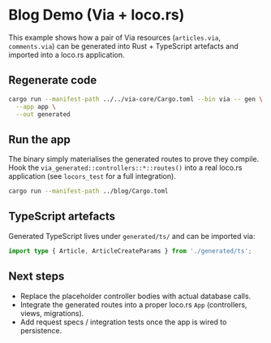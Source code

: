 # Blog Demo (Via + loco.rs)

This example shows how a pair of Via resources (`articles.via`, `comments.via`) can be
generated into Rust + TypeScript artefacts and imported into a loco.rs application.

## Regenerate code

```bash
cargo run --manifest-path ../../via-core/Cargo.toml --bin via -- gen \
  --app app \
  --out generated
```

## Run the app

The binary simply materialises the generated routes to prove they compile. Hook the
`via_generated::controllers::*::routes()` into a real loco.rs application (see
`locors_test` for a full integration).

```bash
cargo run --manifest-path ../blog/Cargo.toml
```

## TypeScript artefacts

Generated TypeScript lives under `generated/ts/` and can be imported via:

```ts
import type { Article, ArticleCreateParams } from './generated/ts';
```

## Next steps

- Replace the placeholder controller bodies with actual database calls.
- Integrate the generated routes into a proper loco.rs `App` (controllers, views,
  migrations).
- Add request specs / integration tests once the app is wired to persistence.
